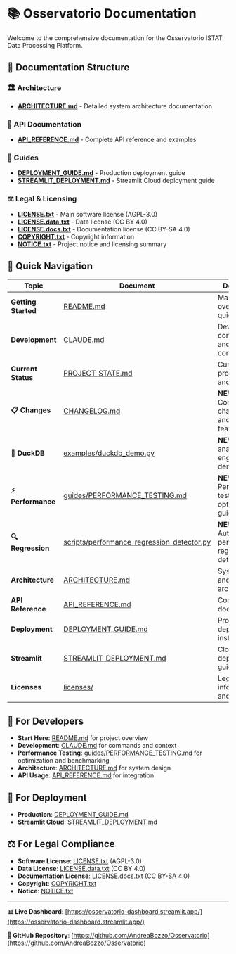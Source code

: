 # 📚 Osservatorio Documentation

Welcome to the comprehensive documentation for the Osservatorio ISTAT Data Processing Platform.

## 📖 Documentation Structure

### 🏛️ Architecture
- **[ARCHITECTURE.md](ARCHITECTURE.md)** - Detailed system architecture documentation

### 🔧 API Documentation
- **[API_REFERENCE.md](api/API_REFERENCE.md)** - Complete API reference and examples

### 📖 Guides
- **[DEPLOYMENT_GUIDE.md](guides/DEPLOYMENT_GUIDE.md)** - Production deployment guide
- **[STREAMLIT_DEPLOYMENT.md](guides/STREAMLIT_DEPLOYMENT.md)** - Streamlit Cloud deployment guide

### ⚖️ Legal & Licensing
- **[LICENSE.txt](licenses/LICENSE.txt)** - Main software license (AGPL-3.0)
- **[LICENSE.data.txt](licenses/LICENSE.data.txt)** - Data license (CC BY 4.0)
- **[LICENSE.docs.txt](licenses/LICENSE.docs.txt)** - Documentation license (CC BY-SA 4.0)
- **[COPYRIGHT.txt](licenses/COPYRIGHT.txt)** - Copyright information
- **[NOTICE.txt](licenses/NOTICE.txt)** - Project notice and licensing summary

## 🚀 Quick Navigation

| Topic | Document | Description |
|-------|----------|-------------|
| **Getting Started** | [README.md](../README.md) | Main project overview and quick start |
| **Development** | [CLAUDE.md](project/CLAUDE.md) | Development commands and project context |
| **Current Status** | [PROJECT_STATE.md](project/PROJECT_STATE.md) | Current project state and progress |
| **📋 Changes** | [CHANGELOG.md](../CHANGELOG.md) | **NEW**: Complete change history and DuckDB features |
| **🦆 DuckDB** | [examples/duckdb_demo.py](../examples/duckdb_demo.py) | **NEW**: DuckDB analytics engine demonstration |
| **⚡ Performance** | [guides/PERFORMANCE_TESTING.md](guides/PERFORMANCE_TESTING.md) | **NEW**: Performance testing and optimization guide |
| **🔍 Regression** | [scripts/performance_regression_detector.py](../scripts/performance_regression_detector.py) | **NEW**: Automated performance regression detection |
| **Architecture** | [ARCHITECTURE.md](ARCHITECTURE.md) | System design and technical architecture |
| **API Reference** | [API_REFERENCE.md](api/API_REFERENCE.md) | Complete API documentation |
| **Deployment** | [DEPLOYMENT_GUIDE.md](guides/DEPLOYMENT_GUIDE.md) | Production deployment instructions |
| **Streamlit** | [STREAMLIT_DEPLOYMENT.md](guides/STREAMLIT_DEPLOYMENT.md) | Cloud deployment guide |
| **Licenses** | [licenses/](licenses/) | Legal information and licensing |

## 🎯 For Developers

- **Start Here**: [README.md](../README.md) for project overview
- **Development**: [CLAUDE.md](../CLAUDE.md) for commands and context
- **Performance Testing**: [guides/PERFORMANCE_TESTING.md](guides/PERFORMANCE_TESTING.md) for optimization and benchmarking
- **Architecture**: [ARCHITECTURE.md](ARCHITECTURE.md) for system design
- **API Usage**: [API_REFERENCE.md](api/API_REFERENCE.md) for integration

## 🚀 For Deployment

- **Production**: [DEPLOYMENT_GUIDE.md](guides/DEPLOYMENT_GUIDE.md)
- **Streamlit Cloud**: [STREAMLIT_DEPLOYMENT.md](guides/STREAMLIT_DEPLOYMENT.md)

## ⚖️ For Legal Compliance

- **Software License**: [LICENSE.txt](licenses/LICENSE.txt) (AGPL-3.0)
- **Data License**: [LICENSE.data.txt](licenses/LICENSE.data.txt) (CC BY 4.0)
- **Documentation License**: [LICENSE.docs.txt](licenses/LICENSE.docs.txt) (CC BY-SA 4.0)
- **Copyright**: [COPYRIGHT.txt](licenses/COPYRIGHT.txt)
- **Notice**: [NOTICE.txt](licenses/NOTICE.txt)

---

**📊 Live Dashboard**: [https://osservatorio-dashboard.streamlit.app/](https://osservatorio-dashboard.streamlit.app/)

**🔗 GitHub Repository**: [https://github.com/AndreaBozzo/Osservatorio](https://github.com/AndreaBozzo/Osservatorio)
